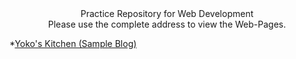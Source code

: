 <div align="center">Practice Repository for Web Development</div>

<div align="center">Please use the complete address to view the Web-Pages.</div>

*[Yoko's Kitchen (Sample Blog)](https://adityasingh2509.github.io/web-dev-practice/front-end/sample-blog.html)
